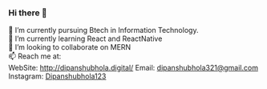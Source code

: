### Hi there 👋


🔭 I’m currently pursuing Btech in Information Technology.  <br>
🌱 I’m currently learning React and ReactNative <br>
👯 I’m looking to collaborate on MERN<br>
📫 Reach me at:<br>
     WebSite: <a href="http://dipanshubhola.digital/">http://dipanshubhola.digital/</a>
     Email: <a href="mailto:@dipanshubhola321@gmail.com">dipanshubhola321@gmail.com</a><br>
     Instagram: <a href="https://www.instagram.com/dipanshubhola123/">Dipanshubhola123</a>


